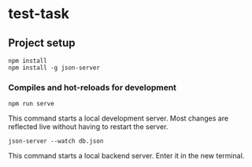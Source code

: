 # test-task

## Project setup
```
npm install
npm install -g json-server
```

### Compiles and hot-reloads for development
```
npm run serve
```
This command starts a local development server. Most changes are reflected live without having to restart the server.

```
json-server --watch db.json
```
This command starts a local backend server. Enter it in the new terminal.
